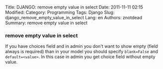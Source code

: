 Title: DJANGO: remove empty value in select
Date: 2011-11-11 02:15
Modified: 
Category: Programming
Tags: Django
Slug: django_remove_empty_value_in_select
Lang: en
Authors: znotdead
Summary: remove empty value in select

### remove empty value in select

If you have choices field and in admin you don't want to show empty (field always is required) than in your model you should specify `blank=False` and `default=<value>`. In this case in admin you get choice field without empty value.
